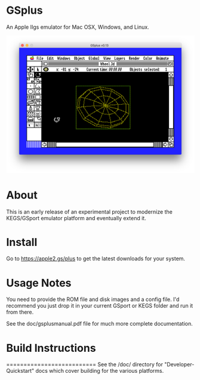 # GSplus
An Apple IIgs emulator for Mac OSX, Windows, and Linux.

![Screenshot of starting the program](doc/web/Screenshot.png "Screenshot of starting the program")

# About
This is an early release of an experimental project to modernize the
KEGS/GSport emulator platform and eventually extend it.

# Install
Go to https://apple2.gs/plus to get the latest downloads for your system.

# Usage Notes
You need to provide the ROM file and disk images and a config file.  I'd
recommend you just drop it in your current GSport or KEGS folder and run it
from there.

See the doc/gsplusmanual.pdf file for much more complete documentation.

# Build Instructions
==========================
See the /doc/ directory for "Developer-Quickstart" docs which cover building
for the various platforms.  
